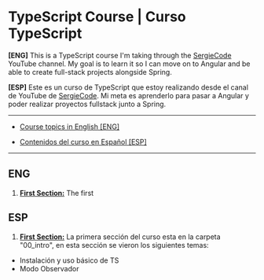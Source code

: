 # TypeScript Course | Curso TypeScript

**[ENG]**
This is a TypeScript course I'm taking through the [SergieCode](https://www.youtube.com/@SergieCode) YouTube channel. My goal is to learn it so I can move on to Angular and be able to create full-stack projects alongside Spring.

**[ESP]**
Este es un curso de TypeScript que estoy realizando desde el canal de YouTube de [SergieCode](https://www.youtube.com/@SergieCode). Mi meta es aprenderlo para pasar a Angular y poder realizar proyectos fullstack junto a Spring.

---

- [Course topics in English [ENG]](#ENG)

- [Contenidos del curso en Español [ESP]](#ESP)

---

## ENG

1. **<ins>First Section:</ins>** The first

## ESP

1. **<ins>First Section:</ins>** La primera sección del curso esta en la carpeta "00_intro", en esta sección se vieron los siguientes temas:
- Instalación y uso básico de TS
- Modo Observador